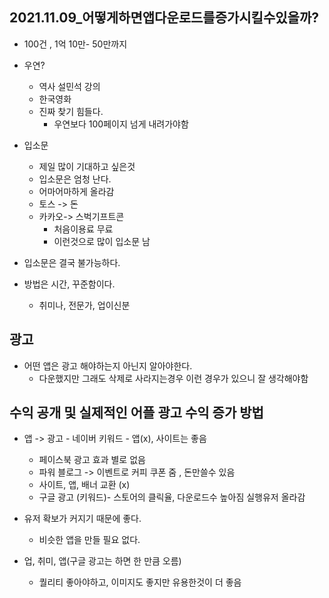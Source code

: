 ## 2021.11.09_어떻게하면앱다운로드를증가시킬수있을까?

- 100건 , 1억 10만- 50만까지
- 우연?
  - 역사 설민석 강의
  - 한국영화
  - 진짜 찾기 힘들다.
    - 우연보다 100페이지 넘게 내려가야함
- 입소문
  - 제일 많이 기대하고 싶은것
  - 입소문은 엄청 난다.
  - 어마어마하게 올라감
  - 토스 -> 돈
  - 카카오-> 스벅기프트콘
    - 처음이용료 무료
    - 이런것으로 많이 입소문 남
- 입소문은 결국 불가능하다.

- 방법은  시간, 꾸준함이다.
  - 취미나, 전문가, 업이신분

## 광고

- 어떤 앱은 광고 해야하는지 아닌지  알아야한다.
  - 다운했지만 그래도 삭제로 사라지는경우 이런 경우가 있으니 잘 생각해야함

## 수익 공개 및 실제적인 어플 광고 수익 증가 방법

- 앱 -> 광고 - 네이버 키워드 - 앱(x), 사이트는 좋음
  - 페이스북 광고 효과 별로 없음
  - 파워 블로그 -> 이벤트로 커피 쿠폰 줌 , 돈만쓸수 있음
  - 사이트, 앱, 배너 교환 (x)
  - 구글 광고 (키워드)- 스토어의 클릭율, 다운로드수 높아짐 실행유저 올라감

- 유저 확보가 커지기 때문에 좋다.

  - 비슷한 앱을 만들 필요 없다.

- 업, 취미, 앱(구글 광고는 하면 한 만큼 오름)

  - 퀄리티 좋아야하고, 이미지도 좋지만 유용한것이 더 좋음

  